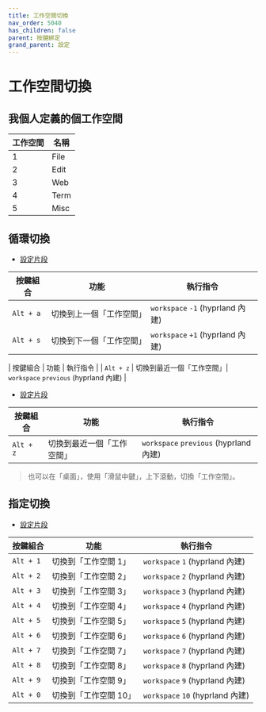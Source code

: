 ```yaml
---
title: 工作空間切換
nav_order: 5040
has_children: false
parent: 按鍵綁定
grand_parent: 設定
---
```



# 工作空間切換


## 我個人定義的個工作空間

| 工作空間 | 名稱  |
| -------- | ----- |
| 1        | File  |
| 2        | Edit  |
| 3        | Web   |
| 4        | Term  |
| 5        | Misc  |


## 循環切換

* [設定片段](https://github.com/samwhelp/note-about-hyprland/blob/gh-pages/_demo/config/hyprland-config/main/hyprland.conf#L325-L326)


| 按鍵組合  | 功能                 | 執行指令                   |
| --------- | -------------------- | -------------------------- |
| `Alt + a` | 切換到上一個「工作空間」 | `workspace` `-1` (hyprland 內建) |
| `Alt + s` | 切換到下一個「工作空間」| `workspace` `+1` (hyprland 內建) |


| 按鍵組合  | 功能                 | 執行指令                   |
| `Alt + z` | 切換到最近一個「工作空間」| `workspace` `previous` (hyprland 內建) |


* [設定片段](https://github.com/samwhelp/note-about-hyprland/blob/gh-pages/_demo/config/hyprland-config/main/hyprland.conf#L327)

| 按鍵組合  | 功能                 | 執行指令                   |
| --------- | -------------------- | -------------------------- |
| `Alt + z` | 切換到最近一個「工作空間」| `workspace` `previous` (hyprland 內建) |


> 也可以在「桌面」，使用「滑鼠中鍵」，上下滾動，切換「工作空間」。


## 指定切換

* [設定片段](https://github.com/samwhelp/note-about-hyprland/blob/gh-pages/_demo/config/hyprland-config/main/hyprland.conf#L321-L330)

| 按鍵組合          | 功能     | 執行指令         |
| --------- | -------------------------------------------- | --------------------------------------------------- |
| `Alt + 1` | 切換到「工作空間 1」 | `workspace` `1` (hyprland 內建) |
| `Alt + 2` | 切換到「工作空間 2」 | `workspace` `2` (hyprland 內建) |
| `Alt + 3` | 切換到「工作空間 3」 | `workspace` `3` (hyprland 內建) |
| `Alt + 4` | 切換到「工作空間 4」 | `workspace` `4` (hyprland 內建) |
| `Alt + 5` | 切換到「工作空間 5」 | `workspace` `5` (hyprland 內建) |
| `Alt + 6` | 切換到「工作空間 6」 | `workspace` `6` (hyprland 內建) |
| `Alt + 7` | 切換到「工作空間 7」 | `workspace` `7` (hyprland 內建) |
| `Alt + 8` | 切換到「工作空間 8」 | `workspace` `8` (hyprland 內建) |
| `Alt + 9` | 切換到「工作空間 9」 | `workspace` `9` (hyprland 內建) |
| `Alt + 0` | 切換到「工作空間 10」 | `workspace` `10` (hyprland 內建) |
